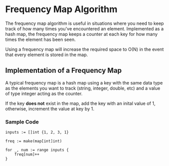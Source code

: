 # Frequency Map Algorithm
The frequency map algorithm is useful in situations where you need to keep track of how many times you've encountered an element. Implemented as a hash map, the frequency map keeps a counter at each key for how many times the element has been seen. 

Using a frequency map will increase the required space to O(N) in the event that every element is stored in the map.

## Implementation of a Frequency Map
A typical frequency map is a hash map using a key with the same data type as the elements you want to track (string, integer, double, etc) and a value of type integer acting as the counter.

If the key **does not** exist in the map, add the key with an inital value of 1, otherwise, increment the value at key by 1.

### Sample Code
```
inputs := []int {1, 2, 3, 1}

freq := make(map[int]int)

for _, num := range inputs {
    freq[num]++
}

```